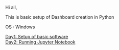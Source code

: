 Hi all,

This is basic setup of Dashboard creation in Python

OS : Windows

<a href = "\01_Setup.md" > Day1: Setup of basic software </a>
</br>
<a href = "\02_Running_jupyterNotebook.md" > Day2: Running Jupyter Notebook </a>
